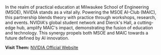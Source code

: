 In the realm of practical education at Milwaukee School of Engineering (MSOE), NVIDIA stands as a vital ally. Powering the MSOE AI-Club (MAIC), this partnership blends theory with practice through workshops, research, and events. NVIDIA's global student network and Dierck's Hall, a cutting-edge hub, amplify MAIC's impact, demonstrating the fusion of education and technology. This synergy propels both MSOE and MAIC towards a future defined by AI innovation.

**Visit Them:** <a href = 'https://www.nvidia.com/en-us/'>NVIDIA Official Website</a>